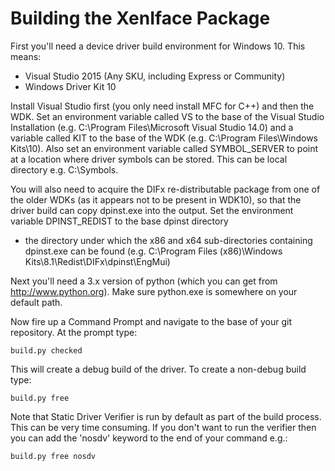 Building the XenIface Package
=============================

First you'll need a device driver build environment for Windows 10.
This means:

*   Visual Studio 2015 (Any SKU, including Express or Community)
*   Windows Driver Kit 10

Install Visual Studio first (you only need install MFC for C++) and then
the WDK. Set an environment variable called VS to the base of the Visual
Studio Installation (e.g. C:\Program Files\Microsoft Visual Studio 14.0) and
a variable called KIT to the base of the WDK
(e.g. C:\Program Files\Windows Kits\10). Also set an environment variable
called SYMBOL\_SERVER to point at a location where driver symbols can be
stored. This can be local directory e.g. C:\Symbols.

You will also need to acquire the DIFx re-distributable package from one
of the older WDKs (as it appears not to be present in WDK10), so that the
driver build can copy dpinst.exe into the output.
Set the environment variable DPINST_REDIST to the base dpinst directory
- the directory under which the x86 and x64 sub-directories containing
dpinst.exe can be found
(e.g. C:\Program Files (x86)\Windows Kits\8.1\Redist\DIFx\dpinst\EngMui)

Next you'll need a 3.x version of python (which you can get from
http://www.python.org). Make sure python.exe is somewhere on your default
path.

Now fire up a Command Prompt and navigate to the base of your git repository.
At the prompt type:

    build.py checked

This will create a debug build of the driver. To create a non-debug build
type:

    build.py free

Note that Static Driver Verifier is run by default as part of the build
process. This can be very time consuming. If you don't want to run the
verifier then you can add the 'nosdv' keyword to the end of your command
e.g.:

    build.py free nosdv
